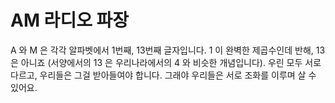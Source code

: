 # AM 라디오 파장

A 와 M 은 각각 알파벳에서 1번째, 13번째 글자입니다. 1 이 완벽한 제곱수인데 반해,
13 은 아니죠 (서양에서의 13 은 우리나라에서의 4 와 비슷한 개념입니다). 우린 모두
서로 다르고, 우리들은 그걸 받아들여야 합니다. 그래야 우리들은 서로 조화를 이루며
살 수 있어요.
